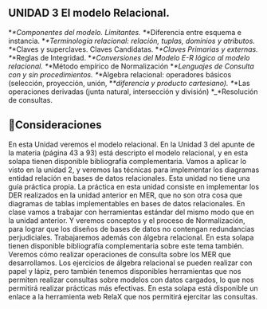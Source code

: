 ## UNIDAD 3 El modelo Relacional.
*_*Componentes del modelo. Limitantes.
*_*Diferencia entre esquema e instancia.
*_*Terminología relacional: relación, tuplas, dominios y atributos.
*_*Claves y superclaves. Claves Candidatas.
*_*Claves Primarias y externas.
*_*Reglas de Integridad.
*_*Conversiones del Modelo E-R lógico al modelo relacional.
*_*Método empírico de Normalización
*_*Lenguajes de Consulta con y sin procedimientos.
*_*Algebra relacional: operadores básicos (selección, proyección, unión, *_*diferencia y producto cartesiano).
*_*Las operaciones derivadas (junta natural, intersección y división)
*_*Resolución de consultas.
## 📢Consideraciones
En esta Unidad veremos el modelo relacional. En la Unidad 3 del apunte de la materia (página 43 a 93) está descripto el modelo relacional, y en esta solapa tienen disponible bibliografía complementaria.
Vamos a aplicar lo visto en la unidad 2, y veremos las técnicas para implementar los diagramas entidad relación en bases de datos relacionales.
Esta unidad no tiene una guía práctica propia. La práctica en esta unidad consiste en implementar los DER realizados en la unidad anterior en MER, que no son otra cosa que diagramas de tablas implementables en bases de datos relacionales.
En clase vamos a trabajar con herramientas estándar del mismo modo que en la unidad anterior.
Y veremos conceptos y el proceso de Normalización, para lograr que los diseños de bases de datos no contengan redundancias perjudiciales.
Trabajaremos además con álgebra relacional. En esta solapa tienen disponible bibliografía complementaria sobre este tema también.
Veremos cómo realizar operaciones de consulta sobre los MER que desarrollamos.
Los ejercicios de álgebra relacional se pueden realizar con papel y lápiz, pero también tenemos disponibles herramientas que nos permiten realizar consultas sobre modelos con datos cargados, lo que nos permitirá realizar prácticas más efectivas.
En esta solapa está disponible un enlace a la herramienta web RelaX que nos permitirá ejercitar las consultas.
